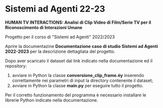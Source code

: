 # Sistemi ad Agenti 22-23
**HUMAN TV INTERACTIONS: Analisi di Clip Video  di Film/Serie TV per il Riconoscimento di Interazioni Umane**

Progetto per il corso di "Sistemi ad Agenti" 2022/2023

Aprire la documentazine **Documentazione caso di studio Sistemi ad Agenti 2022-2023** per la descrizione dettagliata del progetto.

Dopo aver scaricato il dataset dal link indicato nella documentazione ed il repository:
  1) avviare in Python la classe **conversione_clip_frame.èy** inserendo correttamente nei parametri di input la directory contenente il dataset;
  2) avviare in Python la classe **main.py** per eseguire tutto il progetto.

Per il corretto funzionamento del programma è necessario installare le librerie Python indicate nella documentazione.
